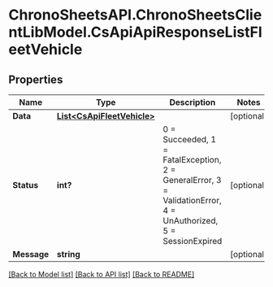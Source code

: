 # ChronoSheetsAPI.ChronoSheetsClientLibModel.CsApiApiResponseListFleetVehicle
## Properties

Name | Type | Description | Notes
------------ | ------------- | ------------- | -------------
**Data** | [**List&lt;CsApiFleetVehicle&gt;**](CsApiFleetVehicle.md) |  | [optional] 
**Status** | **int?** | 0 &#x3D; Succeeded, 1 &#x3D; FatalException, 2 &#x3D; GeneralError, 3 &#x3D; ValidationError, 4 &#x3D; UnAuthorized, 5 &#x3D; SessionExpired | [optional] 
**Message** | **string** |  | [optional] 

[[Back to Model list]](../README.md#documentation-for-models) [[Back to API list]](../README.md#documentation-for-api-endpoints) [[Back to README]](../README.md)

